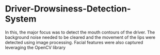 # Driver-Drowsiness-Detection-System
In this, the major focus was to detect the mouth contours of the driver. The background noise needed to be cleared and the movement of the lips were detected using image processing. Facial features were also captured leveraging the OpenCV library
